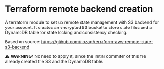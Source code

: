 # Terraform remote backend creation

A terraform module to set up remote state management with S3 backend for your account. It creates an encrypted S3 bucket to store state files and a DynamoDB table for state locking and consistency checking.

Based on source: https://github.com/nozaq/terraform-aws-remote-state-s3-backend

:warning: **WARNING:** No need to apply it, since the initial commiter of this file already created the S3 and the DynamoDB table.
